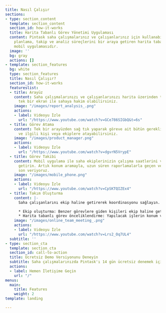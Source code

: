 ```yaml
---
title: Nasıl Çalışır
sections:
- type: section_content
  template: section_content
  section_id: how-it-works
  title: Harita Tabanlı Görev Yönetimi Uygulaması
  content: Pintask saha çalışmalarınız ve çalışanlarınız için kullanabileceğiniz,
    planlama, takip ve analiz süreçlerini bir araya getiren harita tabanlı web ve
    mobil uygulamasıdır.
  image: ''
  bg: gray
  actions: []
- template: section_features
  bg: white
  type: section_features
  title: Nasıl Çalışır?
  section_id: how-it-works
  featureslist:
  - title: Arayüz
    content: Saha çalışmalarınızı ve çalışanlarınızı harita üzerinden takip edebilir
      tek bir ekran ile sahaya hakim olabilirsiniz.
    image: "/images/report_analysis_.png"
    actions:
    - label: Videoyu İzle
      url: "/https://www.youtube.com/watch?v=GCe786SIGbQ&t=6s"
  - title: Görev Atama
    content: Tek bir arayüzden sağ tık yaparak göreve ait bütün gereklilikleri belirleyebilir
      ve ilgili kişi veya ekiplere atayabilirsiniz.
    image: "/images/product_manager.png"
    actions:
    - label: Videoyu İzle
      url: "/https://www.youtube.com/watch?v=dgvrN5VrypE"
  - title: Görev Takibi
    content: Mobil uygulama ile saha ekiplerinizin çalışma saatlerini verimli hale
      getirin. Artık konum aramayla, uzun süren raporlamalarla geçen verimsiz zamanlara
      son veriyoruz.
    image: "/images/mobile_phone.png"
    actions:
    - label: Videoyu İzle
      url: "/https://www.youtube.com/watch?v=CpSKTQIZEx4"
  - title: Takım Oluşturma
    content: |-
      Saha çalışanlarını ekip haline getirerek koordinasyonu sağlayın.

      * Ekip oluşturma: Benzer görevlere giden kişileri ekip haline getirme ve ekibe iş atama
      * Harita tabanlı görev önceliklendirme: Yapılacak işlerin konum ve önceliğe göre sıralanmasıyla ekipler için verimli iş planlamaları
    image: "/images/online_team_meeting_.png"
    actions:
    - label: Videoyu İzle
      url: "/https://www.youtube.com/watch?v=Lrs2_Oq7UL4"
  subtitle: ''
- type: section_cta
  template: section_cta
  section_id: call-to-action
  title: Ücretsiz Demo Versiyonunu Deneyin
  subtitle: Saha çalışmalarınızda Pintask'ı 14 gün ücretsiz denemek için
  actions:
  - label: Hemen İletişime Geçin
    url: "/"
menus:
  main:
    title: Features
    weight: 2
template: landing

---
```

